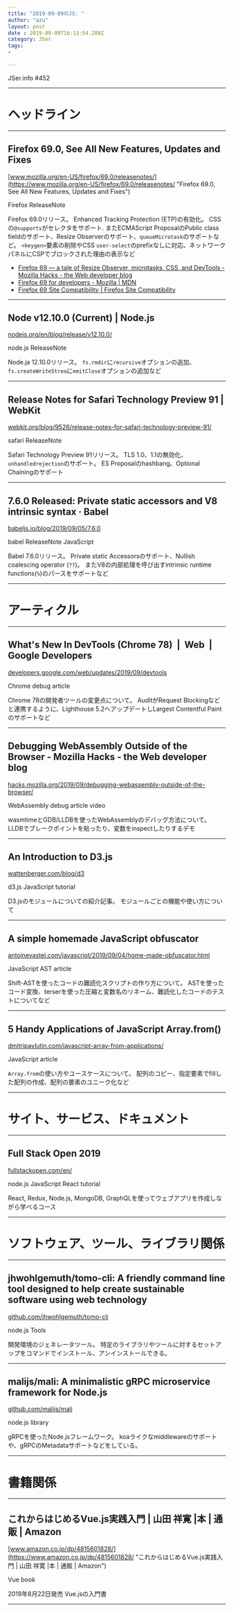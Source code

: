 ```yaml
---
title: "2019-09-09のJS: "
author: "azu"
layout: post
date : 2019-09-09T16:13:54.289Z
category: JSer
tags:
-

---
```


JSer.info #452

----

<h1 class="site-genre">ヘッドライン</h1>

----

## Firefox 69.0, See All New Features, Updates and Fixes
[www.mozilla.org/en-US/firefox/69.0/releasenotes/](https://www.mozilla.org/en-US/firefox/69.0/releasenotes/ "Firefox 69.0, See All New Features, Updates and Fixes")
<p class="jser-tags jser-tag-icon"><span class="jser-tag">Firefox</span> <span class="jser-tag">ReleaseNote</span></p>

Firefox 69.0リリース。
Enhanced Tracking Protection (ETP)の有効化。
CSSの`@supports`がセレクタをサポート.
またECMAScript ProposalのPublic class fieldのサポート、Resize Observerのサポート、`queueMicrotask`のサポートなど。
`<keygen>`要素の削除やCSS `user-select`のprefixなしに対応、ネットワークパネルにCSPでブロックされた理由の表示など

- [Firefox 69 — a tale of Resize Observer, microtasks, CSS, and DevTools - Mozilla Hacks - the Web developer blog](https://hacks.mozilla.org/2019/09/firefox-69-a-tale-of-resize-observer-microtasks-css-and-devtools/ "Firefox 69 — a tale of Resize Observer, microtasks, CSS, and DevTools - Mozilla Hacks - the Web developer blog")
- [Firefox 69 for developers - Mozilla | MDN](https://developer.mozilla.org/en-US/docs/Mozilla/Firefox/Releases/69 "Firefox 69 for developers - Mozilla | MDN")
- [Firefox 69 Site Compatibility | Firefox Site Compatibility](https://www.fxsitecompat.dev/versions/69/ "Firefox 69 Site Compatibility | Firefox Site Compatibility")

----

## Node v12.10.0 (Current) | Node.js
[nodejs.org/en/blog/release/v12.10.0/](https://nodejs.org/en/blog/release/v12.10.0/ "Node v12.10.0 (Current) | Node.js")
<p class="jser-tags jser-tag-icon"><span class="jser-tag">node.js</span> <span class="jser-tag">ReleaseNote</span></p>

Node.ja 12.10.0リリース。
`fs.rmdir`に`recursive`オプションの追加、`fs.createWriteStrea`に`emitClose`オプションの追加など


----

## Release Notes for Safari Technology Preview 91 | WebKit
[webkit.org/blog/9526/release-notes-for-safari-technology-preview-91/](https://webkit.org/blog/9526/release-notes-for-safari-technology-preview-91/ "Release Notes for Safari Technology Preview 91 | WebKit")
<p class="jser-tags jser-tag-icon"><span class="jser-tag">safari</span> <span class="jser-tag">ReleaseNote</span></p>

Safari Technology Preview 91リリース。
TLS 1.0、1.1の無効化、`unhandledrejection`のサポート。
ES Proposalのhashbang、Optional Chainingのサポート


----

## 7.6.0 Released: Private static accessors and V8 intrinsic syntax · Babel
[babeljs.io/blog/2019/09/05/7.6.0](https://babeljs.io/blog/2019/09/05/7.6.0 "7.6.0 Released: Private static accessors and V8 intrinsic syntax · Babel")
<p class="jser-tags jser-tag-icon"><span class="jser-tag">babel</span> <span class="jser-tag">ReleaseNote</span> <span class="jser-tag">JavaScript</span></p>

Babel 7.6.0リリース。
Private static Accessorsのサポート、Nullish coalescing operator (`??`)。
またV8の内部処理を呼び出すintrinsic runtime functions(`%`)のパースをサポートなど


----
<h1 class="site-genre">アーティクル</h1>

----

## What's New In DevTools (Chrome 78)  |  Web  |  Google Developers
[developers.google.com/web/updates/2019/09/devtools](https://developers.google.com/web/updates/2019/09/devtools "What's New In DevTools (Chrome 78)  |  Web  |  Google Developers")
<p class="jser-tags jser-tag-icon"><span class="jser-tag">Chrome</span> <span class="jser-tag">debug</span> <span class="jser-tag">article</span></p>

Chrome 78の開発者ツールの変更点について。
AuditがRequest Blockingなどと連携するように、Lighthouse 5.2へアップデートしLargest Contentful Paintのサポートなど


----

## Debugging WebAssembly Outside of the Browser - Mozilla Hacks - the Web developer blog
[hacks.mozilla.org/2019/09/debugging-webassembly-outside-of-the-browser/](https://hacks.mozilla.org/2019/09/debugging-webassembly-outside-of-the-browser/ "Debugging WebAssembly Outside of the Browser - Mozilla Hacks - the Web developer blog")
<p class="jser-tags jser-tag-icon"><span class="jser-tag">WebAssembly</span> <span class="jser-tag">debug</span> <span class="jser-tag">article</span> <span class="jser-tag">video</span></p>

wasmtimeとGDB/LLDBを使ったWebAssemblyのデバッグ方法について。
LLDBでブレークポイントを貼ったり、変数をinspectしたりするデモ


----

## An Introduction to D3.js
[wattenberger.com/blog/d3](https://wattenberger.com/blog/d3 "An Introduction to D3.js")
<p class="jser-tags jser-tag-icon"><span class="jser-tag">d3.js</span> <span class="jser-tag">JavaScript</span> <span class="jser-tag">tutorial</span></p>

D3.jsのモジュールについての紹介記事。
モジュールごとの機能や使い方について


----

## A simple homemade JavaScript obfuscator
[antoinevastel.com/javascript/2019/09/04/home-made-obfuscator.html](https://antoinevastel.com/javascript/2019/09/04/home-made-obfuscator.html "A simple homemade JavaScript obfuscator")
<p class="jser-tags jser-tag-icon"><span class="jser-tag">JavaScript</span> <span class="jser-tag">AST</span> <span class="jser-tag">article</span></p>

Shift-ASTを使ったコードの難読化スクリプトの作り方について。
ASTを使ったコード変換、terserを使った圧縮と変数名のリネーム、難読化したコードのテストについてなど


----

## 5 Handy Applications of JavaScript Array.from()
[dmitripavlutin.com/javascript-array-from-applications/](https://dmitripavlutin.com/javascript-array-from-applications/ "5 Handy Applications of JavaScript Array.from()")
<p class="jser-tags jser-tag-icon"><span class="jser-tag">JavaScript</span> <span class="jser-tag">article</span></p>

`Array.from`の使い方やユースケースについて。
配列のコピー、指定要素でfillした配列の作成、配列の要素のユニーク化など


----
<h1 class="site-genre">サイト、サービス、ドキュメント</h1>

----

## Full Stack Open 2019
[fullstackopen.com/en/](https://fullstackopen.com/en/ "Full Stack Open 2019")
<p class="jser-tags jser-tag-icon"><span class="jser-tag">node.js</span> <span class="jser-tag">JavaScript</span> <span class="jser-tag">React</span> <span class="jser-tag">tutorial</span></p>

React, Redux, Node.js, MongoDB, GraphQLを使ってウェブアプリを作成しながら学べるコース


----
<h1 class="site-genre">ソフトウェア、ツール、ライブラリ関係</h1>

----

## jhwohlgemuth/tomo-cli: A friendly command line tool designed to help create sustainable software using web technology
[github.com/jhwohlgemuth/tomo-cli](https://github.com/jhwohlgemuth/tomo-cli "jhwohlgemuth/tomo-cli: A friendly command line tool designed to help create sustainable software using web technology")
<p class="jser-tags jser-tag-icon"><span class="jser-tag">node.js</span> <span class="jser-tag">Tools</span></p>

開発環境のジェネレータツール。
特定のライブラリやツールに対するセットアップをコマンドでインストール、アンインストールできる。


----

## malijs/mali: A minimalistic gRPC microservice framework for Node.js
[github.com/malijs/mali](https://github.com/malijs/mali "malijs/mali: A minimalistic gRPC microservice framework for Node.js")
<p class="jser-tags jser-tag-icon"><span class="jser-tag">node.js</span> <span class="jser-tag">library</span></p>

gRPCを使ったNode.jsフレームワーク。
koaライクなmiddlewareのサポートや、gRPCのMetadataサポートなどをしている。


----
<h1 class="site-genre">書籍関係</h1>

----

## これからはじめるVue.js実践入門 | 山田 祥寛 |本 | 通販 | Amazon
[www.amazon.co.jp/dp/4815601828/](https://www.amazon.co.jp/dp/4815601828/ "これからはじめるVue.js実践入門 | 山田 祥寛 |本 | 通販 | Amazon")
<p class="jser-tags jser-tag-icon"><span class="jser-tag">Vue</span> <span class="jser-tag">book</span></p>

2019年8月22日発売
Vue.jsの入門書


----

